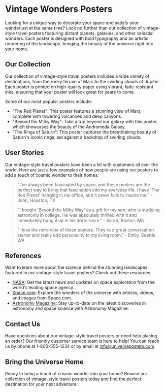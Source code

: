 <!--
Write me content for website with wallpaper which alt text is:

"A vintage-style travel poster of a distant planet, with bold typography and an artistic rendering of the landscape."

The name/title of the page should not be 1:1 copy of the alt text but rather a real content of the website which is using this wallpaper.

- Use markdown format 
- Start with the heading
- The content should look like a real website 
- Include real sections like references, contact, user stories, etc. use things relevant to the page purpose.
- Feel free to use structure like headings, bullets, numbering, blockquotes, paragraphs, horizontal lines, etc.
- You can use formatting like bold or _italic_
- You can include UTF-8 emojis
- Links should be only #hash anchors (and you can refer to the document itself)
- Do not include images
-->

<!--font:Montserrat-->

# Vintage Wonders Posters

Looking for a unique way to decorate your space and satisfy your wanderlust at the same time? Look no further than our collection of vintage-style travel posters featuring distant planets, galaxies, and other celestial wonders. Each poster is designed with bold typography and an artistic rendering of the landscape, bringing the beauty of the universe right into your home.

## Our Collection

Our collection of vintage-style travel posters includes a wide variety of destinations, from the rocky terrain of Mars to the swirling clouds of Jupiter. Each poster is printed on high-quality paper using vibrant, fade-resistant inks, ensuring that your poster will look great for years to come.

Some of our most popular posters include:

- "The Red Planet": This poster features a stunning view of Mars, complete with towering volcanoes and deep canyons.
- "Beyond the Milky Way": Take a trip beyond our galaxy with this poster, which showcases the beauty of the Andromeda Galaxy.
- "The Rings of Saturn": This poster captures the breathtaking beauty of Saturn's iconic rings, set against a backdrop of swirling clouds.

## User Stories

Our vintage-style travel posters have been a hit with customers all over the world. Here are just a few examples of how people are using our posters to add a touch of cosmic wonder to their homes:

> "I've always been fascinated by space, and these posters are the perfect way to bring that fascination into my everyday life. I have 'The Red Planet' hanging in my office, and it never fails to inspire me." - John, Houston, TX

> "I bought 'Beyond the Milky Way' as a gift for my son, who is studying astronomy in college. He was absolutely thrilled with it and immediately hung it up in his dorm room." - Sarah, Boston, MA

> "I love the retro vibe of these posters. They're a great conversation starter and really add personality to my living room." - Emily, Seattle, WA

## References

Want to learn more about the science behind the stunning landscapes featured in our vintage-style travel posters? Check out these resources:

- [NASA](#nasa): Get the latest news and updates on space exploration from the world's leading space agency.
- [Space.com](#spacecom): Explore the wonders of the universe with articles, videos, and images from Space.com.
- [Astronomy Magazine](#astronomy): Stay up-to-date on the latest discoveries in astronomy and space science with Astronomy Magazine.

## Contact Us

Have questions about our vintage-style travel posters or need help placing an order? Our friendly customer service team is here to help! You can reach us by phone at 1-800-555-1234 or by email at [info@universeposters.com](mailto:info@universeposters.com).

## Bring the Universe Home

Ready to bring a touch of cosmic wonder into your home? Browse our collection of vintage-style travel posters today and find the perfect destination for your next adventure.
